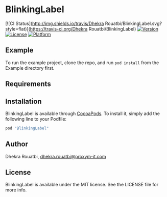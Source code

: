 # BlinkingLabel

[![CI Status](http://img.shields.io/travis/Dhekra Rouatbi/BlinkingLabel.svg?style=flat)](https://travis-ci.org/Dhekra Rouatbi/BlinkingLabel)
[![Version](https://img.shields.io/cocoapods/v/BlinkingLabel.svg?style=flat)](http://cocoapods.org/pods/BlinkingLabel)
[![License](https://img.shields.io/cocoapods/l/BlinkingLabel.svg?style=flat)](http://cocoapods.org/pods/BlinkingLabel)
[![Platform](https://img.shields.io/cocoapods/p/BlinkingLabel.svg?style=flat)](http://cocoapods.org/pods/BlinkingLabel)

## Example

To run the example project, clone the repo, and run `pod install` from the Example directory first.

## Requirements

## Installation

BlinkingLabel is available through [CocoaPods](http://cocoapods.org). To install
it, simply add the following line to your Podfile:

```ruby
pod "BlinkingLabel"
```

## Author

Dhekra Rouatbi, dhekra.rouatbi@proxym-it.com

## License

BlinkingLabel is available under the MIT license. See the LICENSE file for more info.
